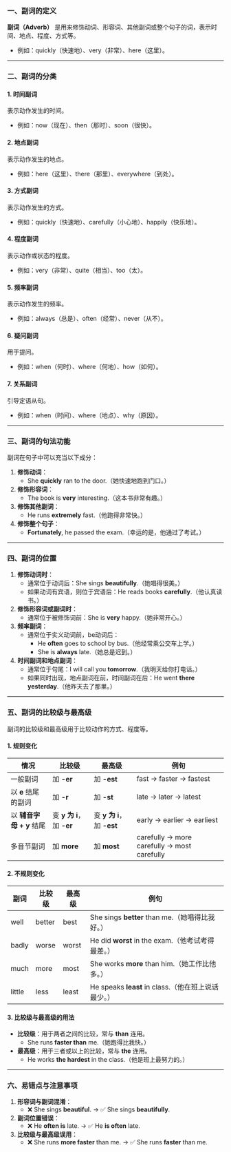 ### **一、副词的定义**
**副词（Adverb）** 是用来修饰动词、形容词、其他副词或整个句子的词，表示时间、地点、程度、方式等。  

- 例如：quickly（快速地）、very（非常）、here（这里）。

---

### **二、副词的分类**
#### **1. 时间副词**
表示动作发生的时间。  
- 例如：now（现在）、then（那时）、soon（很快）。

#### **2. 地点副词**
表示动作发生的地点。  
- 例如：here（这里）、there（那里）、everywhere（到处）。

#### **3. 方式副词**
表示动作发生的方式。  
- 例如：quickly（快速地）、carefully（小心地）、happily（快乐地）。

#### **4. 程度副词**
表示动作或状态的程度。  
- 例如：very（非常）、quite（相当）、too（太）。

#### **5. 频率副词**
表示动作发生的频率。  
- 例如：always（总是）、often（经常）、never（从不）。

#### **6. 疑问副词**
用于提问。  
- 例如：when（何时）、where（何地）、how（如何）。

#### **7. 关系副词**
引导定语从句。  
- 例如：when（时间）、where（地点）、why（原因）。

---

### **三、副词的句法功能**
副词在句子中可以充当以下成分：  
1. **修饰动词**：  
   - She **quickly** ran to the door.（她快速地跑到门口。）  
2. **修饰形容词**：  
   - The book is **very** interesting.（这本书非常有趣。）  
3. **修饰其他副词**：  
   - He runs **extremely** fast.（他跑得非常快。）  
4. **修饰整个句子**：  
   - **Fortunately**, he passed the exam.（幸运的是，他通过了考试。）  

---

### **四、副词的位置**
1. **修饰动词时**：  
   - 通常位于动词后：She sings **beautifully**.（她唱得很美。）  
   - 如果动词有宾语，则位于宾语后：He reads books **carefully**.（他认真读书。）  
2. **修饰形容词或副词时**：  
   - 通常位于被修饰词前：She is **very** happy.（她非常开心。）  
3. **频率副词**：  
   - 通常位于实义动词前，be动词后：  
     - He **often** goes to school by bus.（他经常乘公交车上学。）  
     - She is **always** late.（她总是迟到。）  
4. **时间副词和地点副词**：  
   - 通常位于句尾：I will call you **tomorrow**.（我明天给你打电话。）  
   - 如果同时出现，地点副词在前，时间副词在后：He went **there yesterday**.（他昨天去了那里。）  

---

### **五、副词的比较级与最高级**
副词的比较级和最高级用于比较动作的方式、程度等。

#### **1. 规则变化**
| **情况**                 | **比较级**                | **最高级**                 | **例句**                                    |
| ------------------------ | ------------------------- | -------------------------- | ------------------------------------------- |
| 一般副词                 | 加 **-er**                | 加 **-est**                | fast → faster → fastest                     |
| 以 **e** 结尾的副词      | 加 **-r**                 | 加 **-st**                 | late → later → latest                       |
| 以 **辅音字母 + y** 结尾 | 变 **y 为 i**，加 **-er** | 变 **y 为 i**，加 **-est** | early → earlier → earliest                  |
| 多音节副词               | 加 **more**               | 加 **most**                | carefully → more carefully → most carefully |

#### **2. 不规则变化**
| **副词** | **比较级** | **最高级** | **例句**                                            |
| -------- | ---------- | ---------- | --------------------------------------------------- |
| well     | better     | best       | She sings **better** than me.（她唱得比我好。）     |
| badly    | worse      | worst      | He did **worst** in the exam.（他考试考得最差。）   |
| much     | more       | most       | She works **more** than him.（她工作比他多。）      |
| little   | less       | least      | He speaks **least** in class.（他在班上说话最少。） |

#### **3. 比较级与最高级的用法**
- **比较级**：用于两者之间的比较，常与 **than** 连用。  
  - She runs **faster than** me.（她跑得比我快。）  
- **最高级**：用于三者或以上的比较，常与 **the** 连用。  
  - He works **the hardest** in the class.（他是班上最努力的。）  

---

### **六、易错点与注意事项**
1. **形容词与副词混淆**：  
   - ❌ She sings **beautiful**. → ✅ She sings **beautifully**.  
2. **副词位置错误**：  
   - ❌ He **often is** late. → ✅ He **is often** late.  
3. **比较级与最高级误用**：  
   - ❌ She runs **more faster** than me. → ✅ She runs **faster** than me.  

